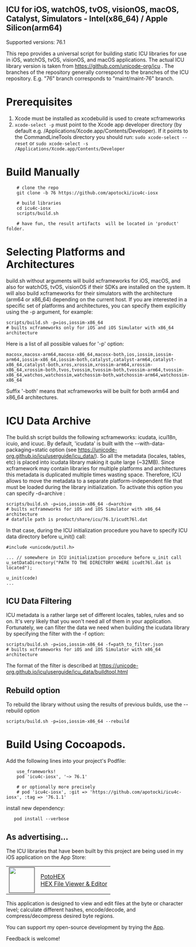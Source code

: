 ## ICU for iOS, watchOS, tvOS, visionOS, macOS, Catalyst, Simulators - Intel(x86_64) / Apple Silicon(arm64)

Supported versions: 76.1

This repo provides a universal script for building static ICU libraries for use in iOS, watchOS, tvOS, visionOS, and macOS applications. The actual ICU library version is taken from https://github.com/unicode-org/icu . The branches of the repository generally correspond to the branches of the ICU repository. E.g. "76" branch corresponds to "maint/maint-76" branch.

# Prerequisites
  1) Xcode must be installed as xcodebuild is used to create xcframeworks
  2) ```xcode-select -p``` must point to the Xcode app developer directory (by default e.g. /Applications/Xcode.app/Contents/Developer). If it points to the CommandLineTools directory you should run:
  ```sudo xcode-select --reset``` or ```sudo xcode-select -s /Applications/Xcode.app/Contents/Developer```
  
# Build Manually
```
    # clone the repo
    git clone -b 76 https://github.com/apotocki/icu4c-iosx
    
    # build libraries
    cd icu4c-iosx
    scripts/build.sh

    # have fun, the result artifacts  will be located in 'product' folder.
```
# Selecting Platforms and Architectures
build.sh without arguments will build xcframeworks for iOS, macOS, and also for watchOS, tvOS, visionOS if their SDKs are installed on the system. It will also build xcframeworks for their simulators with the architecture (arm64 or x86_64) depending on the current host.
If you are interested in a specific set of platforms and architectures, you can specify them explicitly using the -p argument, for example:
```
scripts/build.sh -p=ios,iossim-x86_64
# builts xcframeworks only for iOS and iOS Simulator with x86_64 architecture
```
Here is a list of all possible values for '-p' option:
```
macosx,macosx-arm64,macosx-x86_64,macosx-both,ios,iossim,iossim-arm64,iossim-x86_64,iossim-both,catalyst,catalyst-arm64,catalyst-x86_64,catalyst-both,xros,xrossim,xrossim-arm64,xrossim-x86_64,xrossim-both,tvos,tvossim,tvossim-both,tvossim-arm64,tvossim-x86_64,watchos,watchossim,watchossim-both,watchossim-arm64,watchossim-x86_64
```
Suffix '-both' means that xcframeworks will be built for both arm64 and x86_64 architectures.

# ICU Data Archive
The build.sh script builds the following xcframeworks: icudata, icui18n, icuio, and icuuc.
By default, 'icudata' is built with the --with-data-packaging=static option (see https://unicode-org.github.io/icu/userguide/icu_data/). So all the metadata (locales, tables, etc) is placed into icudata library making it quite large (~32MB). Since xcframework may contain libraries for multiple platforms and architectures this metadata is duplicated multiple times wasting space. Therefore, ICU allows to move the metadata to a separate platform-independent file that must be loaded during the library initialization. To activate this option you can specify -d=archive :
```
scripts/build.sh -p=ios,iossim-x86_64 -d=archive
# builts xcframeworks for iOS and iOS Simulator with x86_64 architecture
# datafile path is product/share/icu/76.1/icudt76l.dat
```
In that case, during the ICU initialization procedure you have to specify ICU data directory before u_init() call:

```
#include <unicode/putil.h>

... // somewhere in ICU initialization procedure before u_init call
u_setDataDirectory("PATH TO THE DIRECTORY WHERE icudt76l.dat is located");

u_init(code)
...
```

## ICU Data Filtering
ICU metadata is a rather large set of different locales, tables, rules and so on. It's very likely that you won't need all of them in your application. Fortunately, we can filter the data we need when building the icudata library by specifying the filter with the -f option:
```
scripts/build.sh -p=ios,iossim-x86_64 -f=path_to_filter.json
# builts xcframeworks for iOS and iOS Simulator with x86_64 architecture
```
The format of the filter is described at https://unicode-org.github.io/icu/userguide/icu_data/buildtool.html

## Rebuild option
To rebuild the library without using the results of previous builds, use the --rebuild option
```
scripts/build.sh -p=ios,iossim-x86_64 --rebuild

```

# Build Using Cocoapods.
Add the following lines into your project's Podfile:
```
    use_frameworks!
    pod 'icu4c-iosx', '~> 76.1'
    
    # or optionally more precisely
    # pod 'icu4c-iosx', :git => 'https://github.com/apotocki/icu4c-iosx', :tag => '76.1.1'
```    
install new dependency:
```
   pod install --verbose
```

## As advertising...
The ICU libraries that have been built by this project are being used in my iOS application on the App Store:

[<table align="center" border=0 cellspacing=0 cellpadding=0><tr><td><img src="https://is4-ssl.mzstatic.com/image/thumb/Purple112/v4/78/d6/f8/78d6f802-78f6-267a-8018-751111f52c10/AppIcon-0-1x_U007emarketing-0-10-0-85-220.png/460x0w.webp" width="70"/></td><td><a href="https://apps.apple.com/us/app/potohex/id1620963302">PotoHEX</a><br>HEX File Viewer & Editor</td><tr></table>]()

This application is designed to view and edit files at the byte or character level; calculate different hashes, encode/decode, and compress/decompress desired byte regions.
  
You can support my open-source development by trying the [App](https://apps.apple.com/us/app/potohex/id1620963302).

Feedback is welcome!
